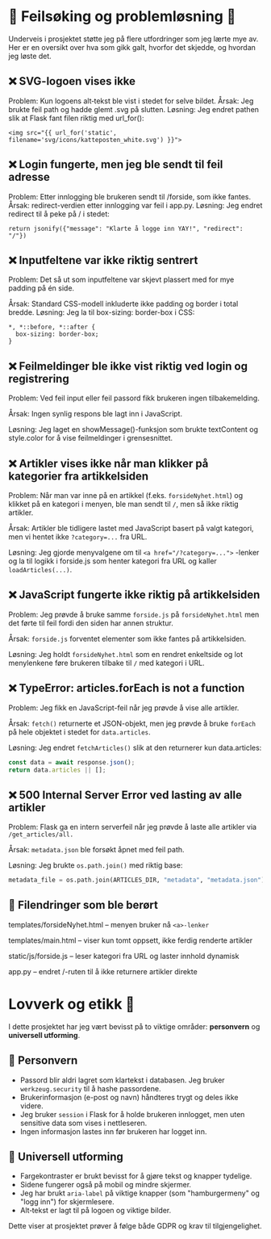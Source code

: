# 🧪 Feilsøking og problemløsning 🔧
Underveis i prosjektet støtte jeg på flere utfordringer som jeg lærte mye av. Her er en oversikt over hva som gikk galt, hvorfor det skjedde, og hvordan jeg løste det.

## ❌ SVG-logoen vises ikke
Problem: Kun logoens alt‑tekst ble vist i stedet for selve bildet.
Årsak: Jeg brukte feil path og hadde glemt .svg på slutten.
Løsning: Jeg endret pathen slik at Flask fant filen riktig med url_for():

````
<img src="{{ url_for('static', filename='svg/icons/katteposten_white.svg') }}">
`````
## ❌ Login fungerte, men jeg ble sendt til feil adresse
Problem: Etter innlogging ble brukeren sendt til /forside, som ikke fantes.
Årsak: redirect-verdien etter innlogging var feil i app.py.
Løsning: Jeg endret redirect til å peke på / i stedet:

````
return jsonify({"message": "Klarte å logge inn YAY!", "redirect": "/"})
````
## ❌ Inputfeltene var ikke riktig sentrert

Problem: Det så ut som inputfeltene var skjevt plassert med for mye padding på én side.

Årsak: Standard CSS-modell inkluderte ikke padding og border i total bredde.
Løsning: Jeg la til box-sizing: border-box i CSS:

````
*, *::before, *::after {
  box-sizing: border-box;
}
````
## ❌ Feilmeldinger ble ikke vist riktig ved login og registrering

Problem: Ved feil input eller feil passord fikk brukeren ingen tilbakemelding.

Årsak: Ingen synlig respons ble lagt inn i JavaScript.

Løsning: Jeg laget en showMessage()-funksjon som brukte textContent og style.color for å vise feilmeldinger i grensesnittet.

## ❌ Artikler vises ikke når man klikker på kategorier fra artikkelsiden
Problem: Når man var inne på en artikkel (f.eks. ``forsideNyhet.html``) og klikket på en kategori i menyen, ble man sendt til ````/````, men så ikke riktig artikler.

Årsak: Artikler ble tidligere lastet med JavaScript basert på valgt kategori, men vi hentet ikke ````?category=...```` fra URL.

Løsning: Jeg gjorde menyvalgene om til ````<a href="/?category=...">```` -lenker og la til logikk i forside.js som henter kategori fra URL og kaller ````loadArticles(...)````.

## ❌ JavaScript fungerte ikke riktig på artikkelsiden
Problem: Jeg prøvde å bruke samme ````forside.js```` på ````forsideNyhet.html```` men det førte til feil fordi den siden har annen struktur.

Årsak: ````forside.js```` forventet elementer som ikke fantes på artikkelsiden.

Løsning: Jeg holdt ````forsideNyhet.html```` som en rendret enkeltside og lot menylenkene føre brukeren tilbake til ````/```` med kategori i URL.

## ❌ TypeError: articles.forEach is not a function

Problem: Jeg fikk en JavaScript-feil når jeg prøvde å vise alle artikler.

Årsak: ````fetch()```` returnerte et JSON-objekt, men jeg prøvde å bruke ````forEach```` på hele objektet i stedet for ````data.articles````.

Løsning: Jeg endret ````fetchArticles()```` slik at den returnerer kun data.articles:

`````js 
const data = await response.json();
return data.articles || [];
``````
## ❌ 500 Internal Server Error ved lasting av alle artikler

Problem: Flask ga en intern serverfeil når jeg prøvde å laste alle artikler via ````/get_articles/all.````

Årsak: ````metadata.json```` ble forsøkt åpnet med feil path.

Løsning: Jeg brukte ````os.path.join()```` med riktig base:

````python
metadata_file = os.path.join(ARTICLES_DIR, "metadata", "metadata.json")
````
## 📎 Filendringer som ble berørt

templates/forsideNyhet.html – menyen bruker nå ````<a>-lenker````

templates/main.html – viser kun tomt oppsett, ikke ferdig renderte artikler

static/js/forside.js – leser kategori fra URL og laster innhold dynamisk

app.py – endret /-ruten til å ikke returnere artikler direkte


# Lovverk og etikk 🧾

I dette prosjektet har jeg vært bevisst på to viktige områder: **personvern** og **universell utforming**.

## 📌 Personvern

- Passord blir aldri lagret som klartekst i databasen. Jeg bruker `werkzeug.security` til å hashe passordene.
- Brukerinformasjon (e-post og navn) håndteres trygt og deles ikke videre.
- Jeg bruker `session` i Flask for å holde brukeren innlogget, men uten sensitive data som vises i nettleseren.
- Ingen informasjon lastes inn før brukeren har logget inn.

## 📌 Universell utforming

- Fargekontraster er brukt bevisst for å gjøre tekst og knapper tydelige.
- Sidene fungerer også på mobil og mindre skjermer.
- Jeg har brukt `aria-label` på viktige knapper (som "hamburgermeny" og "logg inn") for skjermlesere.
- Alt‑tekst er lagt til på logoen og viktige bilder.

Dette viser at prosjektet prøver å følge både GDPR og krav til tilgjengelighet.


